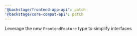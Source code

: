 ```yaml
---
'@backstage/frontend-app-api': patch
'@backstage/core-compat-api': patch
---
```


Leverage the new `FrontendFeature` type to simplify interfaces
